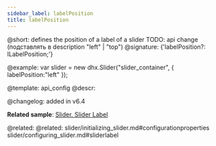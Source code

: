 ```yaml
---
sidebar_label: labelPosition
title: labelPosition
---          
```


@short: defines the position of a label of a slider
TODO: api change (подставлять в description "left" | "top")
@signature: {'labelPosition?: ILabelPosition;'}

@example: 
var slider = new dhx.Slider("slider_container", { 
   labelPosition:"left" 
});


@template:	api_config
@descr: 


@changelog: added in v6.4

**Related sample**: [Slider. Slider Label](https://snippet.dhtmlx.com/4o7yttam)

@related: 
@related: slider/initializing_slider.md#configurationproperties
slider/configuring_slider.md#sliderlabel
